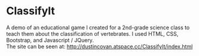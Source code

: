 # ClassifyIt
A demo of an educational game I created for a 2nd-grade science class to teach them about the classification of vertebrates. I used HTML, CSS, Bootstrap, and Javascript / JQuery.  
The site can be seen at: http://dustincovan.atspace.cc/ClassifyIt/index.html
